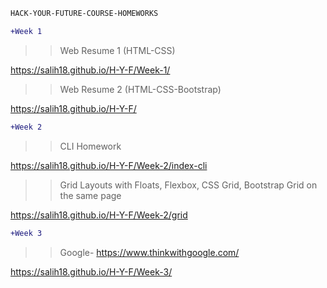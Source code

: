   
 ```diff
HACK-YOUR-FUTURE-COURSE-HOMEWORKS
```
 
  
 ```diff
+Week 1 

```
 
>> Web Resume 1 (HTML-CSS)

https://salih18.github.io/H-Y-F/Week-1/
 
>> Web Resume 2 (HTML-CSS-Bootstrap)
 
https://salih18.github.io/H-Y-F/
 
   
 ```diff
+Week 2

```

>>CLI Homework

https://salih18.github.io/H-Y-F/Week-2/index-cli
 
>>Grid Layouts with Floats, Flexbox, CSS Grid, Bootstrap Grid on the same page

https://salih18.github.io/H-Y-F/Week-2/grid

 ```diff
+Week 3

```
>>Google- https://www.thinkwithgoogle.com/

 https://salih18.github.io/H-Y-F/Week-3/
 



